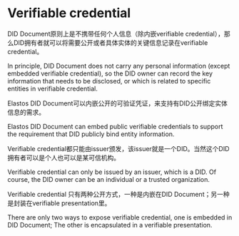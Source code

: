# Verifiable credential

DID Document原则上是不携带任何个人信息（除内嵌verifiable credential），那么DID拥有者就可以将需要公开或者具体实体的关键信息记录在verifiable credential。

In principle, DID Document does not carry any personal information (except embedded verifiable credential), so the DID owner can record the key information that needs to be disclosed, or which is related to specific entities in verifiable credential.

Elastos DID Document可以内嵌公开的可验证凭证，来支持有DID公开绑定实体信息的需求。

Elastos DID Document can embed public verifiable credentials to support the requirement that DID publicly bind entity information.

Verifiable credential都只能由issuer颁发，该issuer就是一个DID。当然这个DID拥有者可以是个人也可以是某可信机构。

Verifiable credential can only be issued by an issuer, which is a DID. Of course, the DID owner can be an individual or a trusted organization.

Verifiable credential 只有两种公开方式，一种是内嵌在DID Document；另一种是封装在verifiable presentation里。&#x20;

There are only two ways to expose verifiable credential, one is embedded in DID Document; The other is encapsulated in a verifiable presentation.
